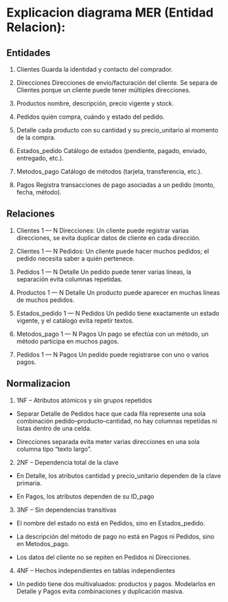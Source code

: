 # Explicacion diagrama MER (Entidad Relacion):

## Entidades

1. Clientes
Guarda la identidad y contacto del comprador.

2. Direcciones
Direcciones de envío/facturación del cliente. Se separa de Clientes porque un cliente puede tener múltiples direcciones.

3. Productos
nombre, descripción, precio vigente y stock.

4. Pedidos
quién compra, cuándo y estado del pedido.

5. Detalle
cada producto con su cantidad y su precio_unitario al momento de la compra.

6. Estados_pedido
Catálogo de estados (pendiente, pagado, enviado, entregado, etc.).

7. Metodos_pago
Catálogo de métodos (tarjeta, transferencia, etc.).

8. Pagos
Registra transacciones de pago asociadas a un pedido (monto, fecha, método).

## Relaciones

1. Clientes 1 — N Direcciones:
Un cliente puede registrar varias direcciones, se evita duplicar datos de cliente en cada dirección.

2. Clientes 1 — N Pedidos:
Un cliente puede hacer muchos pedidos; el pedido necesita saber a quién pertenece.

3. Pedidos 1 — N Detalle
Un pedido puede tener varias líneas, la separación evita columnas repetidas.

4. Productos 1 — N Detalle
Un producto puede aparecer en muchas líneas de muchos pedidos.

5. Estados_pedido 1 — N Pedidos
Un pedido tiene exactamente un estado vigente, y el catálogo evita repetir textos.

6. Metodos_pago 1 — N Pagos
Un pago se efectúa con un método, un método participa en muchos pagos.

7. Pedidos 1 — N Pagos
Un pedido puede registrarse con uno o varios pagos.

## Normalizacion

1. 1NF – Atributos atómicos y sin grupos repetidos

 - Separar Detalle de Pedidos hace que cada fila represente una sola combinación pedido–producto–cantidad, no hay columnas repetidas ni listas dentro de una celda.

 - Direcciones separada evita meter varias direcciones en una sola columna tipo “texto largo”.

2. 2NF – Dependencia total de la clave

 - En Detalle, los atributos cantidad y precio_unitario dependen de la clave primaria.

 - En Pagos, los atributos dependen de su ID_pago

3. 3NF – Sin dependencias transitivas

 - El nombre del estado no está en Pedidos, sino en Estados_pedido.

 - La descripción del método de pago no está en Pagos ni Pedidos, sino en Metodos_pago.

 - Los datos del cliente no se repiten en Pedidos ni Direcciones.

4. 4NF – Hechos independientes en tablas independientes

 - Un pedido tiene dos multivaluados: productos y pagos. Modelarlos en Detalle y Pagos evita combinaciones y duplicación masiva.
